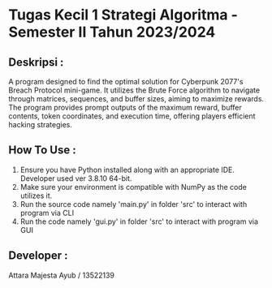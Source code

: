 # Tugas Kecil 1 Strategi Algoritma - Semester II Tahun 2023/2024

## Deskripsi :
A program designed to find the optimal solution for Cyberpunk 2077's Breach Protocol mini-game. It utilizes the Brute Force algorithm to navigate through matrices, sequences, and buffer sizes, aiming to maximize rewards. The program provides prompt outputs of the maximum reward, buffer contents, token coordinates, and execution time, offering players efficient hacking strategies.

## How To Use :
1. Ensure you have Python installed along with an appropriate IDE. Developer used ver 3.8.10 64-bit.
2. Make sure your environment is compatible with NumPy as the code utilizes it.
3. Run the source code namely 'main.py' in folder 'src' to interact with program via CLI
3. Run the code namely 'gui.py' in folder 'src' to interact with program via GUI

## Developer :
Attara Majesta Ayub       / 13522139
